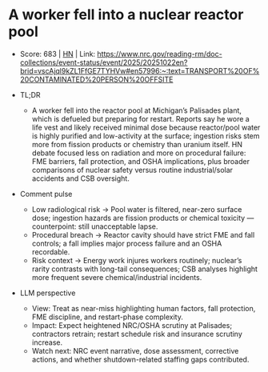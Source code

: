 # A worker fell into a nuclear reactor pool

- Score: 683 | [HN](https://news.ycombinator.com/item?id=45708292) | Link: https://www.nrc.gov/reading-rm/doc-collections/event-status/event/2025/20251022en?brid=vscAjql9kZL1FfGE7TYHVw#en57996:~:text=TRANSPORT%20OF%20CONTAMINATED%20PERSON%20OFFSITE

- TL;DR
  - A worker fell into the reactor pool at Michigan’s Palisades plant, which is defueled but preparing for restart. Reports say he wore a life vest and likely received minimal dose because reactor/pool water is highly purified and low-activity at the surface; ingestion risks stem more from fission products or chemistry than uranium itself. HN debate focused less on radiation and more on procedural failure: FME barriers, fall protection, and OSHA implications, plus broader comparisons of nuclear safety versus routine industrial/solar accidents and CSB oversight.

- Comment pulse
  - Low radiological risk → Pool water is filtered, near-zero surface dose; ingestion hazards are fission products or chemical toxicity — counterpoint: still unacceptable lapse.
  - Procedural breach → Reactor cavity should have strict FME and fall controls; a fall implies major process failure and an OSHA recordable.
  - Risk context → Energy work injures workers routinely; nuclear’s rarity contrasts with long-tail consequences; CSB analyses highlight more frequent severe chemical/industrial incidents.

- LLM perspective
  - View: Treat as near-miss highlighting human factors, fall protection, FME discipline, and restart-phase complexity.
  - Impact: Expect heightened NRC/OSHA scrutiny at Palisades; contractors retrain; restart schedule risk and insurance scrutiny increase.
  - Watch next: NRC event narrative, dose assessment, corrective actions, and whether shutdown-related staffing gaps contributed.
